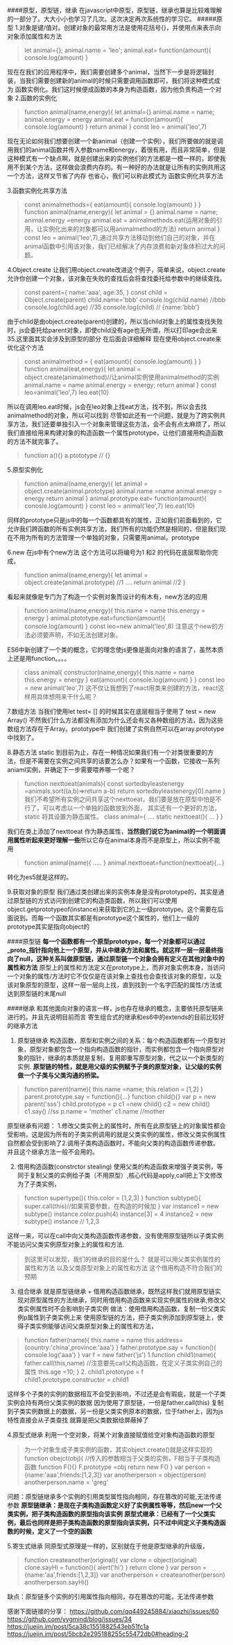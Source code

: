 ####原型，原型链，继承
在javascript中原型，原型链，继承也算是比较难理解的一部分了。大大小小也学习了几次。这次决定再次系统性的学习它。
#####原型
1.对象是键/值对。创建对象的最常用方法是使用花括号{}，并使用点来表示向对象添加属性和方法
> let animal={};
animal.name = 'leo';
animal.eat= function(amount){
    console.log(amount)
}

现在在我们的应用程序中，我们需要创建多个animal，当然下一步是将逻辑封装，当我们需要创建新的animal的时候只需要调用函数即可，我们将这种模式成为 函数实例化。我们这时候便成函数的本身为构造函数，因为他负责构造一个对象
2.函数的实例化
> function animal(name,energy){
    let animal={}
    animal.name = name;
    animal.energy = energy
    animal.eat = function(amount){
        console.log(amount)
    }
    return animal
}
const leo = animal('leo',7)

现在无论如何我们想要创建一个新animal（创建一个实例），我们所要做的就是调用我们的animal函数并传入参数name和energy，着很有用，而且非常简单，但是这种模式有一个缺点啊，就是创建出来的实例他们的方法都是一模一样的，即使我用不到某个方法，这样做会浪费内存的。有一种好的办法就是让所有的实例共用这一个方法，这样又节省了内存 也省心，我们可以称此模式为 函数实例化共享方法

3.函数实例化共享方法
>const animalmethods={
    eat(amount){
        console.log(amount)
    }
}
function animal(name,energy){
    let animal = {}
    animal.name = name;
    animal.energy =energy
    animal.eat = animalmethods.eat(运用对象的引用，让实例化出来的对象都可以用animalmethod的方法)
    return animal
}
const leo = animal('leo',7),通过共享方法移动到他们自己的对象，并在animal函数中引用该对象，我们已经解决了内存浪费和新对象体积过大的问题。

4.Object.create
让我们用object.create改进这个例子，简单来说，object.create 允许你创建一个对象，该对象在失败的查找后会将查找委托给参数中的继续查找。
> const parent={
    name:'aaa',
    age:35,
}
 const child = Object.create(parent)
 child.name='bbb'
 console.log(child.name) //bbb
 console.log(child.age) //35
console.log(child) // {name:'bbb'}
 
 由于child是由object.create(parent)创建的，所以当child对象上的属性查找失败时，js会委托给parent对象，即使child没有age也无所谓，所以打印age会出来35.这里面其实会涉及到原型的部分 在后面会详细解释
 现在使用object.create来优化这个方法
 >const animalmethod = {
     eat(amount){
         console.log(amount)
     }
 }
 function animal(eat,energy){
     let animal = object.create(animalmethod)//让animal实例使用animalmethod的实例
     animal.name = name
     animal.energy = energy;
     return animal
 }
 const leo=animal('leo',7)
 leo.eat(10)

 所以在调用leo.eat时候，js会在leo对象上找eat方法，找不到，所以会去找animalmethod的对象，所以可以找到
 尽管如此还有一个问题，就是为了跨实例共享方法，我们还要单独引入一个对象来管理这些方法，会不会有点太麻烦了，所以我们直接给用来构建对象的构造函数一个属性prototype，让他们直接用构造函数的方法不就完事了。
 >function a(){}
 a.ptototype // {}

 5.原型实例化
 >function animal(name,energy){
     let animal = object.create(animal.prototype)
     animal.name =name
     animal.energy = energy
     return animal
 }
 animal.prototype.eat= function(amount){
     conosle.log(amount)
 }
 const leo = animal('leo',7)
 leo.eat(10)

同样的prototype只是js中的每一个函数都具有的属性，正如我们前面看到的，它允许我们跨函数的所有实例共享方法，我们所有的功能仍然是相同的，但是我们现在不用为所有的方法管理一个单独的对象，只需要用animal。prototype

6.new
在js中有个new方法 这个方法可以将编号为1 和2 的代码在底层帮助你完成，
>function animal(name,energy){
    let animal = object.create(animal.prototype) //1
    ....
    return animal //2
}

看起来就像是专门为了构造一个实例对象而设计的有木有，new方法的应用
>function animal(name,energy){
    this.name = name
    this.energy = energy
}
animal.ptototype.eat=function(amount){
    console.log(amount)
}
const leo=new animal('leo',8)
注意这个new的方法必须要声明，不如无法创建对象。

ES6中新创建了一个类的概念，它的理念使js更像是面向对象的语言了，虽然本质上还是用function。。。。
>class animal{
    constructor(name,energy){
        this.name = name
        this.energy = energy
    }
    eat(amount){
        console.log(amount)
    }
}
const leo = new animal('leo',7)
这不仅让我想到了react用类来创建的方法，react这样用具体想用来干什么呢？

7.数组方法
当我们使用let test= [] 的时候其实在底层相当于使用了 test = new Array()
不然我们什么方法都没有添加为什么还会有又各种数组的方法，因为这些数组方法存在于Array。prototype中
我们创建了实例自然可以在array.prototype中找到了。

8.静态方法 static
到目前为止，存在一种情况如果我们有一个对类很重要的方法，但是不需要在实例之间共享的话要怎么办？如果有一个函数，它接收一系列aniaml实例，并确定下一步需要喂养哪一个呢？
>function nexttoeat(animals){
    const sortedbyleastenergy =animals.sort((a,b)=>return a-b)
    return sortedbyleastenergy[0].name
}
我们不希望所有实例之间共享这个nexttoeat，我们要是放在原型中怕是不行了，可以考虑以一个单独的函数放到外面，
其实还有一个更好的方法，static  将其设置为静态属性。
class animal={
    ....
    static nexttoeat(){
        ...
    }
}

我们在类上添加了nexttoeat 作为静态属性，**当然我们说它为animal的一个明面调用属性听起来更好理解一些**所以它存在animal本身而不是原型上，所以实例不能用
>function animal(name){
    .....
}
animal.nexttoeat=function(nexttoeat){...}

转化为es5就是这样的。

9.获取对象的原型
我们通过类创建出来的实例本身是没有prototype的，其实是通过原型链的方式访问到创建它的构造类函数，所以我们可以使用object.getprototypeof(instance)来获取到它的上一级prototype。这个需要在后面说到。而每一个函数其实都是有prototype这个属性的，他们上一级的prototype其实是指向object的


####原型链
 **每一个函数都有一个原型prototype，每一个对象都可以通过_proto_指针指向他上一个原型，并从中继承方法和属性。就这样一层一层最终指向了null，这种关系叫做原型链，通过原型链一个对象会拥有定义在其他对象中的属性和方法**
原型上的属性和方法定义在prototype上，而非对象实例本身，当访问一个对象的属性/方法时它不仅仅是在该对象上查找也会查找该对象的原型，以及该对象原型的原型，这样一层一层向上找，直到找到一个名字匹配的属性/方法或达到原型链的末尾null

####继承
和其他面向对象的语言一样，js也存在继承的概念，主要依托原型链来进行的。并且先说明目前而言 寄生组合式的继承和es6中的extends的目前比较好的继承方法

1. 原型链继承
构造函数，原型和实例之间的关系：每个构造函数都有一个原型对象，原型对象都包含一个指向构造函数的指针，而实例都包含一个指向原型对象的指针，继承的本质就是复制，复用即重写原型对象，代之以一个新类型的实例.
**原型链的特性，就是用父级的实例赋予子类的原型对象，让父级的实例做一个子类与父类沟通的桥梁。**
>function parent(name){
  this.name =name;
  this.relation = [1,2]
}
parent.prototype.say = function(){...}
function child(){}
var p = new parent('sss')
child.prototype = p
c1 =new child()
c2 = new child()
c1.say() //ss
p.name = 'mother'
c1.name //mother

原型继承有问题： 1.修改父类实例上的属性时，所有在此原型链上的对象属性都会受影响，这是因为所有的子类实例调用的就是父类实例的属性，修改父类实例属性自然都会受到影响了2.调用子类构造函数时，不能向父类的构造函数传递参数。
并且这个继承方法一般不会用的。

2. 借用构造函数(constrctor stealing)
使用父类的构造函数来增强子类实例，等同于复制父类的实例给子类（不用原型）,核心代码是apply,call把上下文修改为了子类实例，
>function supertype(){
  this.color = [1,2,3]
}
function subtype(){
  super.call(this)//如果需要参数，在构造的时候加
}
var instance1 = new subtype()
instance.color.push(4)
instance[3] = 4
instance2 = new subtype()
instance  // 1,2,3

这样一来，可以在call中向父类构造函数传递参数，没有使用原型链所以子类实例不能访问父类实例原型对象上的属性和方法.

>到这里可以发现，我们的继承的目的是什么？ 就是可以用父类实例属性的属性和方法 以及父类原型对象上的属性和方法 这个借用构造不符合我们的预期

3. 组合继承
 就是原型链继承 + 借用构造函数继承，既然这样我们就用原型链实现对原型属性的方法继承，同时用借用构造函数来实现实例属性的继承,修改父类实例属性时不会影响到子类实例
 做法：使用借用构造函数，复制一份父类实例p属性到子类实例上来
      使用原型链的方法，把子类实例添加到原型链上，使得子类实例能够访问父类原型对象上的属性和方法，

> function father(name){
    this.name = name
    this.address={country:'china',province:'aaa'}
}
father.prototype.say = function(){
    console.log('aaa')
}
var f = new father('js')
1.function child1(name){
    father.call(this,name) //注意要先call父构造函数，在定义子类实例自己的属性
    this.age =10;
}
>2. child1.prototype = f
    child1.prototype.constructor = child1

这样多个子类的实例的数据相互不会受到影响，不过还是会有瑕疵，就是一个子类实例会持有两份父类实例的数据
因为使用了原型链，一份是father.call(this) 复制到子类实例数据上的数据，另一份是父类实例原本的数据，位于father上，因为js特性直接会从子类查找 就算是把父类数据给屏蔽掉了

4.原型式继承
利用一个空对象，将某个对象直接赋值给空对象构造函数的原型
>为一个对象生成子类实例的函数，其实object.create()就是这样实现的
 function obejct(obj){
     //传入的参数相当于父类的实例，F相当于子类构造函数
     function F(){}
     F.prototype =obj
     return new F()
}
var person = {name:'aaa',friends:[1,2,3]}
var anotherperson = object(person)
anotherperson.name = 'greg'

问题：原型链继承多个实例的引用类型属性指向相同，存在篡改的可能,无法传递参数
**原型链继承：是现在子类构造函数定义好了实例属性等等，然后new一个父类实例，把子类构造函数的原型指向该实例**
**原型式继承：已经有了一个父类实例，最后也同样是把子类构造函数的原型指向该实例，只不过中间定义子类构造函数的时候，定义了一个空的函数**

5.寄生式继承
同原型式原理是一样的，区别就在于他是原型继承的升级版，
>function createanother(original){
    var clone = object(original)
    clone.sayHi = function(){
        alert('hi')
    }
    return clone
}
var person = {name:'aa',friends:[1,2,3]}
var anotherperson = createanother(person)
anotherperson.sayHi()

缺点：原型链多个实例的引用属性指向相同，存在篡改的可能，无法传递参数




感谢下面链接的分享：
https://github.com/qq449245884/xiaozhi/issues/60
https://github.com/yygmind/blog/issues/34
https://juejin.im/post/5ca38c1551882543eb51fc1a
https://juejin.im/post/5bcb2e295188255c55472db0#heading-2